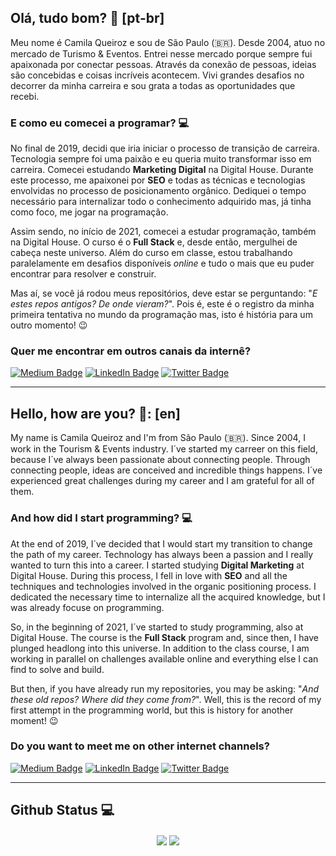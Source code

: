 ## Olá, tudo bom? 👋 [pt-br]

Meu nome é Camila Queiroz e sou de São Paulo (🇧🇷). Desde 2004, atuo no mercado de Turismo & Eventos. Entrei nesse mercado porque sempre fui apaixonada por conectar pessoas. Através da conexão de pessoas, ideias são concebidas e coisas incríveis acontecem. Vivi grandes desafios no decorrer da minha carreira e sou grata a todas as oportunidades que recebi.

### E como eu comecei a programar? :computer:

No final de 2019, decidi que iria iniciar o processo de transição de carreira. Tecnologia sempre foi uma paixão e eu queria muito transformar isso em carreira. Comecei estudando **Marketing Digital** na Digital House. Durante este processo, me apaixonei por **SEO** e todas as técnicas e tecnologias envolvidas no processo de posicionamento orgânico. Dediquei o tempo necessário para internalizar todo o conhecimento adquirido mas, já tinha como foco, me jogar na programação.

Assim sendo, no início de 2021, comecei a estudar programação, também na Digital House. O curso é o **Full Stack** e, desde então, mergulhei de cabeça neste universo. Além do curso em classe, estou trabalhando paralelamente em desafios disponíveis *online* e tudo o mais que eu puder encontrar para resolver e construir.

Mas aí, se você já rodou meus repositórios, deve estar se perguntando: "*E estes repos antigos? De onde vieram?*". Pois é, este é o registro da minha primeira tentativa no mundo da programação mas, isto é história para um outro momento! 😉

### Quer me encontrar em outros canais da internê?

[![Medium Badge](https://img.shields.io/badge/Medium-Follow-black)](https://camimq.medium.com/) [![LinkedIn Badge](https://img.shields.io/badge/LinkedIn-Conectar-blue)](www.linkedin.com/in/camilaqueiroz) [![Twitter Badge](https://img.shields.io/badge/Twitter-Follow-blueviolet)](https://twitter.com/camimq)

-------------------------------------------------------------------------------------------------

## Hello, how are you? 👋: [en]

My name is Camila Queiroz and I'm from São Paulo (🇧🇷). Since 2004, I work in the Tourism & Events industry. I´ve started my carreer on this field, because I´ve always been passionate about connecting people. Through connecting people, ideas are conceived and incredible things happens. I´ve experienced great challenges during my career and I am grateful for all of them.

### And how did I start programming? 💻

At the end of 2019, I´ve decided that I would start my transition to change the path of my career. Technology has always been a passion and I really wanted to turn this into a career. I started studying **Digital Marketing** at Digital House. During this process, I fell in love with **SEO** and all the techniques and technologies involved in the organic positioning process. I dedicated the necessary time to internalize all the acquired knowledge, but I was already focuse on programming.

So, in the beginning of 2021, I´ve started to study programming, also at Digital House. The course is the **Full Stack** program and, since then, I have plunged headlong into this universe. In addition to the class course, I am working in parallel on challenges available online and everything else I can find to solve and build.


But then, if you have already run my repositories, you may be asking: "*And these old repos? Where did they come from?*". Well, this is the record of my first attempt in the programming world, but this is history for another moment! :wink:

### Do you want to meet me on other internet channels?

[![Medium Badge](https://img.shields.io/badge/Medium-Follow-black)](https://camimq.medium.com/) [![LinkedIn Badge](https://img.shields.io/badge/LinkedIn-Conectar-blue)](www.linkedin.com/in/camilaqueiroz) [![Twitter Badge](https://img.shields.io/badge/Twitter-Follow-blueviolet)](https://twitter.com/camimq)

-------------------------------------------------------------------------------------------------
## Github Status :computer:

<p align="center">
<img align="center" src="https://github-readme-stats.vercel.app/api/?username=camimq"/> <img align="center" src="https://github-readme-stats.vercel.app/api/top-langs/?username=camimq"/></p>
